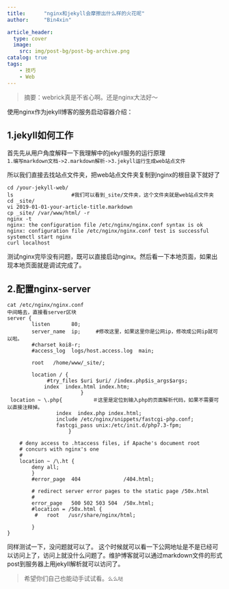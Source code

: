 ```yaml
---
title:      "nginx和jekyll会摩擦出什么样的火花呢"
author:     "Bin4xin"

article_header:
  type: cover
  image:
    src: img/post-bg/post-bg-archive.png
catalog: true
tags:
    - 技巧
    - Web
---
```

> 摘要：webrick真是不省心啊。还是nginx大法好～

使用nginx作为jekyll博客的服务启动容器介绍：

## 1.jekyll如何工作

首先先从用户角度解释一下我理解中的jekyll服务的运行原理<br>
`1.编写markdown文档->2.markdown解析->3.jekyll运行生成web站点文件`

所以我们直接去找站点文件夹，把web站点文件夹复制到nginx的根目录下就好了

```
cd /your-jekyll-web/
ls                   #我们可以看到_site/文件夹，这个文件夹就是web站点文件夹
cd _site/
vi 2019-01-01-your-article-title.markdown
cp _site/ /var/www/html/ -r
nginx -t
nginx: the configuration file /etc/nginx/nginx.conf syntax is ok
nginx: configuration file /etc/nginx/nginx.conf test is successful
systemctl start nginx
curl localhost
```
测试nginx完毕没有问题，既可以直接启动nginx。然后看一下本地页面，如果出现本地页面就是调试完成了。

## 2.配置nginx-server


```
cat /etc/nginx/nginx.conf
中间略去，直接看server区块
server {
        listen       80;
        server_name  ip;     #修改这里，如果这里你是公网ip，修改成公网ip就可以啦。
        #charset koi8-r;
        #access_log  logs/host.access.log  main;
		 
		root   /home/www/_site/;

        location / {
			 #try_files $uri $uri/ /index.php$is_args$args;
            index  index.html index.htm;
        				}
 location ~ \.php{          ＃这里是定位到输入php的页面解析代码，如果不需要可以直接注释掉。
				index  index.php index.html;
				include /etc/nginx/snippets/fastcgi-php.conf;
				fastcgi_pass unix:/etc/init.d/php7.3-fpm;
					}

	# deny access to .htaccess files, if Apache's document root
	# concurs with nginx's one
	#
	location ~ /\.ht {
		deny all;
		}
        #error_page  404              /404.html;

        # redirect server error pages to the static page /50x.html
        #
        error_page   500 502 503 504  /50x.html;
        #location = /50x.html {
         #   root   /usr/share/nginx/html;

		}
}
```
同样测试一下，没问题就可以了。
这个时候就可以看一下公网地址是不是已经可以访问上了，访问上就没什么问题了。维护博客就可以通过markdown文件的形式post到服务器上用jekyll解析就可以访问了。

> 希望你们自己也能动手试试看。`么么哒`

